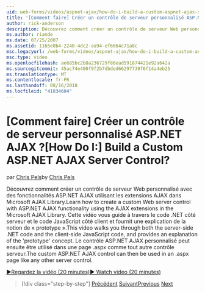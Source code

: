 ```yaml
---
uid: web-forms/videos/aspnet-ajax/how-do-i-build-a-custom-aspnet-ajax-server-control
title: '[Comment faire] Créer un contrôle de serveur personnalisé ASP.NET AJAX ? | Microsoft Docs'
author: rick-anderson
description: Découvrez comment créer un contrôle de serveur Web personnalisé avec des fonctionnalités ASP.NET AJAX utilisant les extensions AJAX dans Microsoft AJAX Library. Cette vidéo vous guide à...
ms.author: riande
ms.date: 07/25/2007
ms.assetid: 1165e0b4-2240-4dc2-aa94-ef6664c71a8c
msc.legacyurl: /web-forms/videos/aspnet-ajax/how-do-i-build-a-custom-aspnet-ajax-server-control
msc.type: video
ms.openlocfilehash: ae685bc2b8a236729f86ead591874421e92a642a
ms.sourcegitcommit: 45ac74e400f9f2b7dbded66297730f6f14a4eb25
ms.translationtype: MT
ms.contentlocale: fr-FR
ms.lasthandoff: 08/16/2018
ms.locfileid: "41834604"
---
```

<a name="how-do-i-build-a-custom-aspnet-ajax-server-control"></a><span data-ttu-id="52fcf-105">[Comment faire] Créer un contrôle de serveur personnalisé ASP.NET AJAX ?</span><span class="sxs-lookup"><span data-stu-id="52fcf-105">[How Do I:] Build a Custom ASP.NET AJAX Server Control?</span></span>
====================
<span data-ttu-id="52fcf-106">par [Chris Pels](https://twitter.com/chrispels)</span><span class="sxs-lookup"><span data-stu-id="52fcf-106">by [Chris Pels](https://twitter.com/chrispels)</span></span>

<span data-ttu-id="52fcf-107">Découvrez comment créer un contrôle de serveur Web personnalisé avec des fonctionnalités ASP.NET AJAX utilisant les extensions AJAX dans Microsoft AJAX Library.</span><span class="sxs-lookup"><span data-stu-id="52fcf-107">Learn how to create a custom Web server control with ASP.NET AJAX functionality using the AJAX extensions in the Microsoft AJAX Library.</span></span> <span data-ttu-id="52fcf-108">Cette vidéo vous guide à travers le code .NET côté serveur et le code JavaScript côté client et fournit une explication de la notion de « prototype ».</span><span class="sxs-lookup"><span data-stu-id="52fcf-108">This video walks you through both the server-side .NET code and the client-side JavaScript code, and provides an explanation of the 'prototype' concept.</span></span> <span data-ttu-id="52fcf-109">Le contrôle ASP.NET AJAX personnalisé peut ensuite être utilisé dans une page .aspx comme tout autre contrôle serveur.</span><span class="sxs-lookup"><span data-stu-id="52fcf-109">The custom ASP.NET AJAX control can then be used in an .aspx page like any other server control.</span></span>

[<span data-ttu-id="52fcf-110">&#9654;Regardez la vidéo (20 minutes)</span><span class="sxs-lookup"><span data-stu-id="52fcf-110">&#9654; Watch video (20 minutes)</span></span>](https://channel9.msdn.com/Blogs/ASP-NET-Site-Videos/how-do-i-build-a-custom-aspnet-ajax-server-control)

> [!div class="step-by-step"]
> <span data-ttu-id="52fcf-111">[Précédent](how-do-i-debug-aspnet-ajax-applications-using-visual-studio-2005.md)
> [Suivant](how-do-i-use-javascript-to-refresh-an-aspnet-ajax-updatepanel.md)</span><span class="sxs-lookup"><span data-stu-id="52fcf-111">[Previous](how-do-i-debug-aspnet-ajax-applications-using-visual-studio-2005.md)
[Next](how-do-i-use-javascript-to-refresh-an-aspnet-ajax-updatepanel.md)</span></span>
